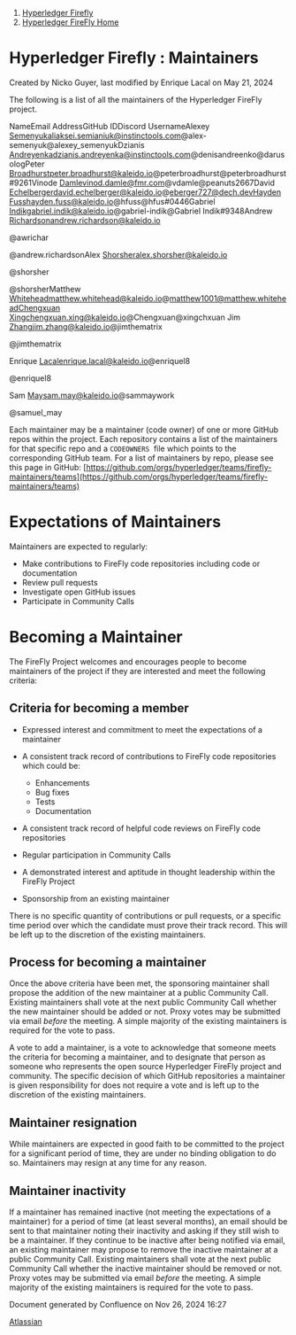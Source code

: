 1. [Hyperledger Firefly](index.html)
2. [Hyperledger FireFly Home](Hyperledger-FireFly-Home_20152345.html)

# Hyperledger Firefly : Maintainers

Created by Nicko Guyer, last modified by Enrique Lacal on May 21, 2024

The following is a list of all the maintainers of the Hyperledger FireFly project. 

NameEmail AddressGitHub IDDiscord UsernameAlexey Semenyukaliaksei.semianiuk@instinctools.com@alex-semenyuk@alexey\_semenyukDzianis Andreyenkadzianis.andreyenka@instinctools.com@denisandreenko@darusologPeter Broadhurstpeter.broadhurst@kaleido.io@peterbroadhurst@peterbroadhurst#9261Vinode Damlevinod.damle@fmr.com@vdamle@peanuts2667David Echelbergerdavid.echelberger@kaleido.io@eberger727@dech.devHayden Fusshayden.fuss@kaleido.io@hfuss@hfus#0446Gabriel Indikgabriel.indik@kaleido.io@gabriel-indik@Gabriel Indik#9348Andrew Richardsonandrew.richardson@kaleido.io

@awrichar

@andrew.richardsonAlex Shorsheralex.shorsher@kaleido.io

@shorsher

@shorsherMatthew Whiteheadmatthew.whitehead@kaleido.io@matthew1001@matthew.whiteheadChengxuan Xingchengxuan.xing@kaleido.io@Chengxuan@xingchxuan Jim Zhangjim.zhang@kaleido.io@jimthematrix

@jimthematrix

Enrique Lacalenrique.lacal@kaleido.io@enriquel8

@enriquel8

Sam Maysam.may@kaleido.io@sammaywork

@samuel\_may

Each maintainer may be a maintainer (code owner) of one or more GitHub repos within the project. Each repository contains a list of the maintainers for that specific repo and a `CODEOWNERS`  file which points to the corresponding GitHub team. For a list of maintainers by repo, please see this page in GitHub: [https://github.com/orgs/hyperledger/teams/firefly-maintainers/teams](https://github.com/orgs/hyperledger/teams/firefly-maintainers/teams)

# Expectations of Maintainers

Maintainers are expected to regularly:

- Make contributions to FireFly code repositories including code or documentation
- Review pull requests
- Investigate open GitHub issues
- Participate in Community Calls

# Becoming a Maintainer

The FireFly Project welcomes and encourages people to become maintainers of the project if they are interested and meet the following criteria:

## Criteria for becoming a member

- Expressed interest and commitment to meet the expectations of a maintainer
- A consistent track record of contributions to FireFly code repositories which could be:
  
  - Enhancements
  - Bug fixes
  - Tests
  - Documentation
- A consistent track record of helpful code reviews on FireFly code repositories
- Regular participation in Community Calls
- A demonstrated interest and aptitude in thought leadership within the FireFly Project
- Sponsorship from an existing maintainer

There is no specific quantity of contributions or pull requests, or a specific time period over which the candidate must prove their track record. This will be left up to the discretion of the existing maintainers.

## Process for becoming a maintainer

Once the above criteria have been met, the sponsoring maintainer shall propose the addition of the new maintainer at a public Community Call. Existing maintainers shall vote at the next public Community Call whether the new maintainer should be added or not. Proxy votes may be submitted via email *before* the meeting. A simple majority of the existing maintainers is required for the vote to pass.

A vote to add a maintainer, is a vote to acknowledge that someone meets the criteria for becoming a maintainer, and to designate that person as someone who represents the open source Hyperledger FireFly project and community. The specific decision of which GitHub repositories a maintainer is given responsibility for does not require a vote and is left up to the discretion of the existing maintainers.

## Maintainer resignation

While maintainers are expected in good faith to be committed to the project for a significant period of time, they are under no binding obligation to do so. Maintainers may resign at any time for any reason.

## Maintainer inactivity

If a maintainer has remained inactive (not meeting the expectations of a maintainer) for a period of time (at least several months), an email should be sent to that maintainer noting their inactivity and asking if they still wish to be a maintainer. If they continue to be inactive after being notified via email, an existing maintainer may propose to remove the inactive maintainer at a public Community Call. Existing maintainers shall vote at the next public Community Call whether the inactive maintainer should be removed or not. Proxy votes may be submitted via email *before* the meeting. A simple majority of the existing maintainers is required for the vote to pass.

Document generated by Confluence on Nov 26, 2024 16:27

[Atlassian](http://www.atlassian.com/)
